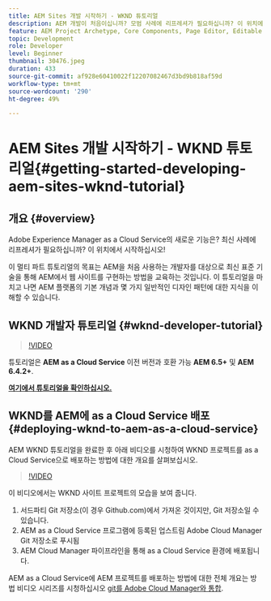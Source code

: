 ```yaml
---
title: AEM Sites 개발 시작하기 - WKND 튜토리얼
description: AEM 개발이 처음이십니까? 모범 사례에 리프레셔가 필요하십니까? 이 위치에서 시작하십시오! 이 멀티 파트 튜토리얼의 목표는 AEM을 처음 사용하는 개발자를 대상으로 최신 표준 기술을 통해 AEM에서 웹 사이트를 구현하는 방법을 교육하는 것입니다.
feature: AEM Project Archetype, Core Components, Page Editor, Editable Templates
topic: Development
role: Developer
level: Beginner
thumbnail: 30476.jpeg
duration: 433
source-git-commit: af928e60410022f12207082467d3bd9b818af59d
workflow-type: tm+mt
source-wordcount: '290'
ht-degree: 49%

---
```



# AEM Sites 개발 시작하기 - WKND 튜토리얼{#getting-started-developing-aem-sites-wknd-tutorial}

## 개요 {#overview}

Adobe Experience Manager as a Cloud Service의 새로운 기능은? 최신 사례에 리프레셔가 필요하십니까? 이 위치에서 시작하십시오!

이 멀티 파트 튜토리얼의 목표는 AEM을 처음 사용하는 개발자를 대상으로 최신 표준 기술을 통해 AEM에서 웹 사이트를 구현하는 방법을 교육하는 것입니다. 이 튜토리얼을 마치고 나면 AEM 플랫폼의 기본 개념과 몇 가지 일반적인 디자인 패턴에 대한 지식을 이해할 수 있습니다.

## WKND 개발자 튜토리얼 {#wknd-developer-tutorial}

>[!VIDEO](https://video.tv.adobe.com/v/30476?quality=12&learn=on)

튜토리얼은 **AEM as a Cloud Service** 이전 버전과 호환 가능 **AEM 6.5+** 및 **AEM 6.4.2+**.

**[여기에서 튜토리얼을 확인하십시오.](https://experienceleague.adobe.com/docs/experience-manager-learn/getting-started-wknd-tutorial-develop/overview.html)**

## WKND를 AEM에 as a Cloud Service 배포{#deploying-wknd-to-aem-as-a-cloud-service}

AEM WKND 튜토리얼을 완료한 후 아래 비디오를 시청하여 WKND 프로젝트를 as a Cloud Service으로 배포하는 방법에 대한 개요를 살펴보십시오.

>[!VIDEO](https://video.tv.adobe.com/v/30191?quality=12&learn=on)

이 비디오에서는 WKND 사이트 프로젝트의 모습을 보여 줍니다.

1. 서드파티 Git 저장소(이 경우 Github.com)에서 가져온 것이지만, Git 저장소일 수 있습니다.
2. AEM as a Cloud Service 프로그램에 등록된 업스트림 Adobe Cloud Manager Git 저장소로 푸시됨
3. AEM Cloud Manager 파이프라인을 통해 as a Cloud Service 환경에 배포됩니다.

AEM as a Cloud Service에 AEM 프로젝트를 배포하는 방법에 대한 전체 개요는 방법 비디오 시리즈를 시청하십시오 [git를 Adobe Cloud Manager와 통합](https://docs.adobe.com/content/help/en/experience-manager-cloud-manager/using/managing-code/setup-cloud-manager-git-integration.html).
